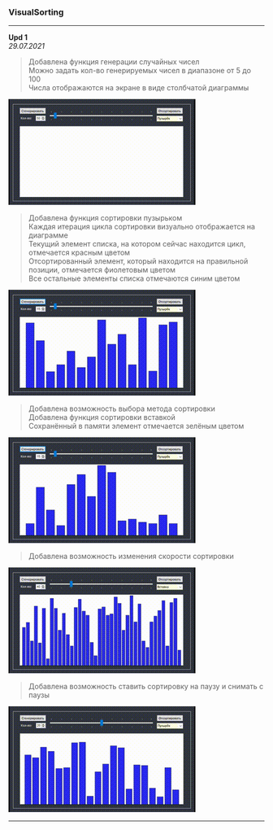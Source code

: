 ### VisualSorting
 
---  

**Upd 1**  
*29.07.2021*  
> Добавлена функция генерации случайных чисел  
> Можно задать кол-во генерируемых чисел в диапазоне от 5 до 100  
> Числа отображаются на экране в виде столбчатой диаграммы  

![](/VisualUpdates/01.gif) 

> Добавлена функция сортировки пузырьком  
> Каждая итерация цикла сортировки визуально отображается на диаграмме  
> Текущий элемент списка, на котором сейчас находится цикл, отмечается красным цветом  
> Отсортированный элемент, который находится на правильной позиции, отмечается фиолетовым цветом  
> Все остальные элементы списка отмечаются синим цветом  

![](/VisualUpdates/02.gif) 

> Добавлена возможность выбора метода сортировки  
> Добавлена функция сортировки вставкой  
> Сохранённый в памяти элемент отмечается зелёным цветом  

![](/VisualUpdates/03.gif) 

> Добавлена возможность изменения скорости сортировки  

![](/VisualUpdates/04.gif) 

> Добавлена возможность ставить сортировку на паузу и снимать с паузы  

![](/VisualUpdates/05.gif) 

---  